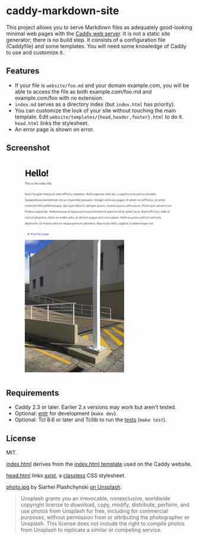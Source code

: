 # caddy-markdown-site

This project allows you to serve Markdown files as adequately good-looking
minimal web pages with the [Caddy web server](https://caddyserver.com/).  It is
not a static site generator; there is no build step.  It consists of a
configuration file (Caddyfile) and some templates.  You will need some
knowledge of Caddy to use and customize it.


## Features

* If your file is `website/foo.md` and your domain example.com, you will be
able to access the file as both example.com/foo.md and example.com/foo with
no extension.
* `index.md` serves as a directory index (but `index.html` has priority).
* You can customize the look of your site without touching the main template.
Edit `website/templates/{head,header,footer}.html` to do it.  `head.html` links
the stylesheet.
* An error page is shown on error.


## Screenshot

![A screenshot the index page of the demo website](screenshot.png)


## Requirements

* Caddy 2.3 or later.  Earlier 2.x versions may work but aren't tested.
* Optional: [entr](https://github.com/eradman/entr) for development
(`make dev`).
* Optional: Tcl 8.6 or later and Tcllib to run the
[tests](caddy-markdown-site.test) (`make test`).


## License

MIT.

[index.html](website/templates/index.html) derives from the
[index.html template](https://github.com/caddyserver/website/blob/1ff5103c73c921c8faa82ef3342d904a7f6a8e22/src/docs/index.html) used on the Caddy website.

[head.html](website/templates/head.html) links
[axist](https://github.com/ruanmartinelli/axist), a
[classless](https://github.com/dbohdan/classless-css) CSS stylesheet.

[photo.jpg](website/media/photo.jpg) by Siarhei Plashchynski
[on Unsplash](https://unsplash.com/photos/6FmtLICCvxI).

> Unsplash grants you an irrevocable, nonexclusive, worldwide copyright license
> to download, copy, modify, distribute, perform, and use photos from Unsplash
> for free, including for commercial purposes, without permission from or
> attributing the photographer or Unsplash. This license does not include the
> right to compile photos from Unsplash to replicate a similar or competing
> service.
